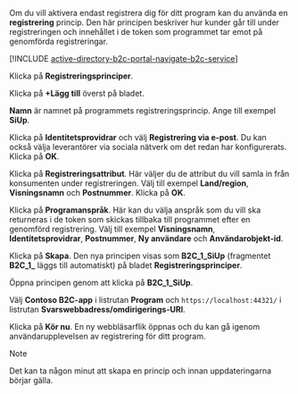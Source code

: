 Om du vill aktivera endast registrera dig för ditt program kan du använda en **registrering** princip. Den här principen beskriver hur kunder går till under registreringen och innehållet i de token som programmet tar emot på genomförda registreringar.

[!INCLUDE [active-directory-b2c-portal-navigate-b2c-service](active-directory-b2c-portal-navigate-b2c-service.md)]

Klicka på **Registreringsprinciper**.

Klicka på **+Lägg till** överst på bladet.

**Namn** är namnet på programmets registreringsprincip. Ange till exempel **SiUp**.

Klicka på **Identitetsprovidrar** och välj **Registrering via e-post**. Du kan också välja leverantörer via sociala nätverk om det redan har konfigurerats. Klicka på **OK**.

Klicka på **Registreringsattribut**. Här väljer du de attribut du vill samla in från konsumenten under registreringen. Välj till exempel **Land/region**, **Visningsnamn** och **Postnummer**. Klicka på **OK**.

Klicka på **Programanspråk**. Här kan du välja anspråk som du vill ska returneras i de token som skickas tillbaka till programmet efter en genomförd registrering. Välj till exempel **Visningsnamn**, **Identitetsprovidrar**, **Postnummer**, **Ny användare** och **Användarobjekt-id**.

Klicka på **Skapa**. Den nya principen visas som **B2C_1_SiUp** (fragmentet **B2C\_1\_** läggs till automatiskt) på bladet **Registreringsprinciper**.

Öppna principen genom att klicka på **B2C_1_SiUp**.

Välj **Contoso B2C-app** i listrutan **Program** och `https://localhost:44321/` i listrutan **Svarswebbadress/omdirigerings-URI**.

Klicka på **Kör nu**. En ny webbläsarflik öppnas och du kan gå igenom användarupplevelsen av registrering för ditt program.

> [!NOTE]
> Det kan ta någon minut att skapa en princip och innan uppdateringarna börjar gälla.
>
